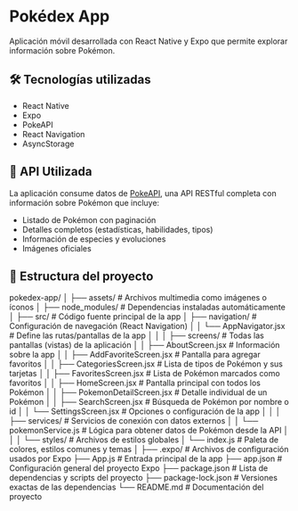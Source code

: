 # Pokédex App

Aplicación móvil desarrollada con React Native y Expo que permite explorar información sobre Pokémon.

## 🛠️ Tecnologías utilizadas
- React Native
- Expo
- PokeAPI
- React Navigation
- AsyncStorage

## 📡 API Utilizada
La aplicación consume datos de [PokeAPI](https://pokeapi.co/), una API RESTful completa con información sobre Pokémon que incluye:
- Listado de Pokémon con paginación
- Detalles completos (estadísticas, habilidades, tipos)
- Información de especies y evoluciones
- Imágenes oficiales

## 📂 Estructura del proyecto
pokedex-app/
│
├── assets/                    # Archivos multimedia como imágenes o íconos
│
├── node_modules/              # Dependencias instaladas automáticamente
│
├── src/                       # Código fuente principal de la app
│   ├── navigation/            # Configuración de navegación (React Navigation)
│   │   └── AppNavigator.jsx   # Define las rutas/pantallas de la app
│   │
│   ├── screens/               # Todas las pantallas (vistas) de la aplicación
│   │   ├── AboutScreen.jsx            # Información sobre la app
│   │   ├── AddFavoriteScreen.jsx     # Pantalla para agregar favoritos
│   │   ├── CategoriesScreen.jsx      # Lista de tipos de Pokémon y sus tarjetas
│   │   ├── FavoritesScreen.jsx       # Lista de Pokémon marcados como favoritos
│   │   ├── HomeScreen.jsx            # Pantalla principal con todos los Pokémon
│   │   ├── PokemonDetailScreen.jsx   # Detalle individual de un Pokémon
│   │   ├── SearchScreen.jsx          # Búsqueda de Pokémon por nombre o id
│   │   └── SettingsScreen.jsx        # Opciones o configuración de la app
│   │
│   ├── services/             # Servicios de conexión con datos externos
│   │   └── pokemonService.js # Lógica para obtener datos de Pokémon desde la API
│   │
│   └── styles/               # Archivos de estilos globales
│       └── index.js          # Paleta de colores, estilos comunes y temas
│
├── .expo/                    # Archivos de configuración usados por Expo
├── App.js                    # Entrada principal de la app
├── app.json                  # Configuración general del proyecto Expo
├── package.json              # Lista de dependencias y scripts del proyecto
├── package-lock.json         # Versiones exactas de las dependencias
└── README.md                 # Documentación del proyecto

